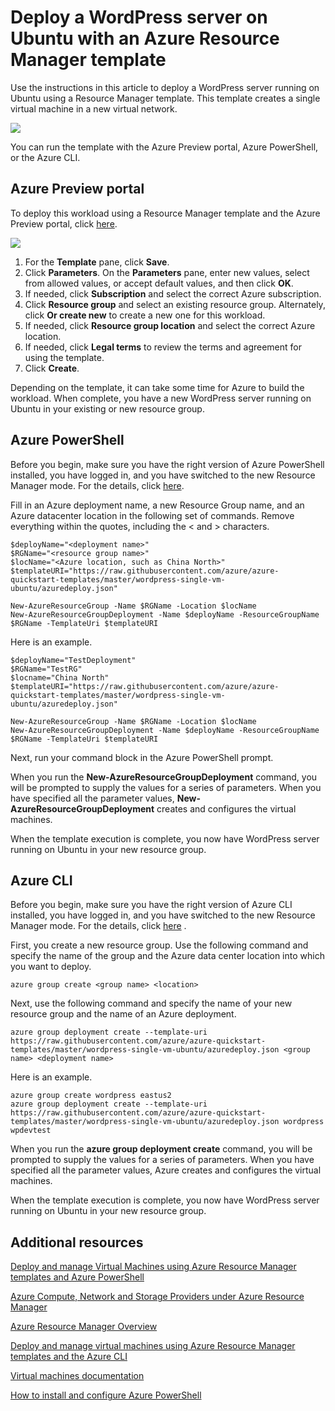 <properties
	pageTitle="WordPress on Ubuntu with ARM template | Windows Azure"
	description="Easily deploy a single WordPress server running Ubuntu using a Resource Manager Template and the Azure Preview Portal, Azure PowerShell, or the Azure CLI."
	services="virtual-machines"
	documentationCenter=""
	authors="davidmu1"
	manager="timlt"
	editor=""
	tags="azure-resource-manager"/>

<tags
	ms.service="virtual-machines"
	ms.date="10/08/2015"
	wacn.date=""/>

# Deploy a WordPress server on Ubuntu with an Azure Resource Manager template
<!-- deleted by customization

[AZURE.INCLUDE [learn-about-deployment-models](../includes/learn-about-deployment-models-rm-include.md)] classic deployment model. You can't create this resource with the classic deployment model.
-->

Use the instructions in this article to deploy a WordPress server running on Ubuntu using a Resource Manager template. This template creates a single virtual machine in a new virtual network.

![](./media/virtual-machines-workload-template-wordpress/one-server-wordpress.png)

You can run the template with the Azure Preview portal, Azure PowerShell, or the Azure CLI.

## Azure Preview portal

To deploy this workload using a Resource Manager template and the Azure Preview portal, click [here](https://manage.windowsazure.cn/#create/Microsoft.Template/uri/https%3A%2F%2Fraw.githubusercontent.com%2FAzure%2Fazure-quickstart-templates%2Fmaster%2Fwordpress-single-vm-ubuntu%2Fazuredeploy.json).

![](./media/virtual-machines-workload-template-wordpress/azure-portal-template.png)

1.	For the **Template** pane, click **Save**.
2.	Click **Parameters**. On the **Parameters** pane, enter new values, select from allowed values, or accept default values, and then click **OK**.
3.	If needed, click **Subscription** and select the correct Azure subscription.
4.	Click **Resource group** and select an existing resource group. Alternately, click **Or create new** to create a new one for this workload.
5.	If needed, click **Resource group location** and select the correct Azure location.
6.	If needed, click **Legal terms** to review the terms and agreement for using the template.
7.	Click **Create**.

Depending on the template, it can take some time for Azure to build the workload. When complete, you have a new WordPress server running on Ubuntu in your existing or new resource group.

## Azure PowerShell

<!-- deleted by customization
[AZURE.INCLUDE [powershell-preview](../includes/powershell-preview-inline-include.md)]
-->
<!-- keep by customization: begin -->
Before you begin, make sure you have the right version of Azure PowerShell installed, you have logged in, and you have switched to the new Resource Manager mode. For the details, click [here](/documentation/articles/virtual-machines-deploy-rmtemplates-powershell/#setting-up-powershell-for-resource-manager-templates).
<!-- keep by customization: end -->

Fill in an Azure deployment name, a new Resource Group name, and an Azure datacenter location in the following set of commands. Remove everything within the quotes, including the < and > characters.

	$deployName="<deployment name>"
	$RGName="<resource group name>"
	$locName="<Azure location, such as China North>"
	$templateURI="https://raw.githubusercontent.com/azure/azure-quickstart-templates/master/wordpress-single-vm-ubuntu/azuredeploy.json"
<!-- deleted by customization
	New-AzureRmResourceGroup -Name $RGName -Location $locName
	New-AzureRmResourceGroupDeployment -Name $deployName -ResourceGroupName $RGName -TemplateUri $templateURI
-->
<!-- keep by customization: begin -->
	New-AzureResourceGroup -Name $RGName -Location $locName
	New-AzureResourceGroupDeployment -Name $deployName -ResourceGroupName $RGName -TemplateUri $templateURI
<!-- keep by customization: end -->

Here is an example.

	$deployName="TestDeployment"
	$RGName="TestRG"
	$locname="China North"
	$templateURI="https://raw.githubusercontent.com/azure/azure-quickstart-templates/master/wordpress-single-vm-ubuntu/azuredeploy.json"
<!-- deleted by customization
	New-AzureRmResourceGroup -Name $RGName -Location $locName
	New-AzureRmResourceGroupDeployment -Name $deployName -ResourceGroupName $RGName -TemplateUri $templateURI
-->
<!-- keep by customization: begin -->
	New-AzureResourceGroup -Name $RGName -Location $locName
	New-AzureResourceGroupDeployment -Name $deployName -ResourceGroupName $RGName -TemplateUri $templateURI
<!-- keep by customization: end -->

Next, run your command block in the Azure PowerShell prompt.

When you run the <!-- deleted by customization **New-AzureRmResourceGroupDeployment** --><!-- keep by customization: begin --> **New-AzureResourceGroupDeployment** <!-- keep by customization: end --> command, you will be prompted to supply the values for a series of parameters. When you have specified all the parameter values, <!-- deleted by customization **New-AzureRmResourceGroupDeployment** --><!-- keep by customization: begin --> **New-AzureResourceGroupDeployment** <!-- keep by customization: end --> creates and configures the virtual machines.

When the template execution is complete, you now have WordPress server running on Ubuntu in your new resource group.

## Azure CLI

Before you begin, make sure you have the right version of Azure CLI installed, you have logged in, and you have switched to the new Resource Manager mode. For the details, click <!-- deleted by customization [here](/documentation/articles/virtual-machines-deploy-rmtemplates-azure-cli#getting-ready) --><!-- keep by customization: begin --> [here](/documentation/articles/virtual-machines-deploy-rmtemplates-azure-cli/#getting-ready) <!-- keep by customization: end -->.

First, you create a new resource group. Use the following command and specify the name of the group and the Azure data center location into which you want to deploy.

	azure group create <group name> <location>

Next, use the following command and specify the name of your new resource group and the name of an Azure deployment.

	azure group deployment create --template-uri https://raw.githubusercontent.com/azure/azure-quickstart-templates/master/wordpress-single-vm-ubuntu/azuredeploy.json <group name> <deployment name>

Here is an example.

	azure group create wordpress eastus2
	azure group deployment create --template-uri https://raw.githubusercontent.com/azure/azure-quickstart-templates/master/wordpress-single-vm-ubuntu/azuredeploy.json wordpress wpdevtest

When you run the **azure group deployment create** command, you will be prompted to supply the values for a series of parameters. When you have specified all the parameter values, Azure creates and configures the virtual machines.

When the template execution is complete, you now have WordPress server running on Ubuntu in your new resource group.

## Additional resources

[Deploy and manage Virtual Machines using Azure Resource Manager templates and Azure PowerShell](/documentation/articles/virtual-machines-deploy-rmtemplates-powershell)

[Azure Compute, Network and Storage Providers under Azure Resource Manager](/documentation/articles/virtual-machines-azurerm-versus-azuresm)

[Azure Resource Manager Overview](/documentation/articles/resource-group-overview)

[Deploy and manage virtual machines using Azure Resource Manager templates and the Azure CLI](/documentation/articles/virtual-machines-deploy-rmtemplates-azure-cli)

<!-- deleted by customization
[Virtual machines documentation](/documentation/services/virtual-machines/)
-->
<!-- keep by customization: begin -->
[Virtual machines documentation](http://www.windowsazure.cn/documentation/services/virtual-machines/)
<!-- keep by customization: end -->

[How to install and configure Azure PowerShell](/documentation/articles/install-configure-powershell)
